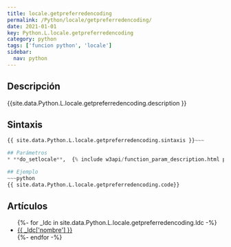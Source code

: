 ```yaml
---
title: locale.getpreferredencoding
permalink: /Python/locale/getpreferredencoding/
date: 2021-01-01
key: Python.L.locale.getpreferredencoding
category: python
tags: ['funcion python', 'locale']
sidebar: 
  nav: python
---
```


## Descripción
{{site.data.Python.L.locale.getpreferredencoding.description }}

## Sintaxis
~~~python
{{ site.data.Python.L.locale.getpreferredencoding.sintaxis }}~~~

## Parámetros
* **do_setlocale**,  {% include w3api/function_param_description.html propiedad=site.data.Python.L.locale.getpreferredencoding valor="do_setlocale" %}

## Ejemplo
~~~python
{{ site.data.Python.L.locale.getpreferredencoding.code}}
~~~

## Artículos
<ul>
{%- for _ldc in site.data.Python.L.locale.getpreferredencoding.ldc -%}
   <li>
       <a href="{{_ldc['url'] }}">{{ _ldc['nombre'] }}</a>
   </li>
{%- endfor -%}
</ul>
